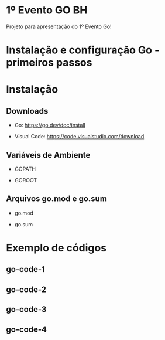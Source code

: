 # 1º Evento GO BH

Projeto para apresentação do 1º Evento Go!

# Instalação e configuração Go - primeiros passos

# Instalação

## Downloads

- Go: https://go.dev/doc/install

- Visual Code: https://code.visualstudio.com/download

## Variáveis de Ambiente

- GOPATH

- GOROOT

## Arquivos go.mod e go.sum

- go.mod

- go.sum

# Exemplo de códigos

## go-code-1

## go-code-2

## go-code-3

## go-code-4